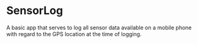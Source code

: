 SensorLog
=========

A basic app that serves to log all sensor data available on a mobile phone with regard to the GPS location at the time of logging.
